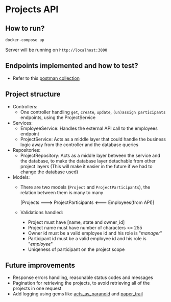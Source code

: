 # Projects API

## How to run?
```sh
docker-compose up
```
Server will be running on ```http://localhost:3000```

## Endpoints implemented and how to test?
- Refer to this [postman collection](./ProjectsAPI.postman_collection.json)

## Project structure
- Controllers:
    - One controller handling `get`, `create`, `update`, `(un)assign participants` endpoints, using the ProjectService
- Services:
    - EmployeeService: Handles the external API call to the employees endpoint
    - ProjectService: Acts as a middle layer that could handle the business logic away from the controller and the database queries
- Repositories:
    - ProjectRepository: Acts as a middle layer between the service and the database, to make the database layer detachable from other project layers (This will make it easier in the future if we had to change the database used)
- Models:
    - There are two models (`Project` and `ProjectParticipants`), the relation between them is many to many
    
        [Projects **--->** ProjectParticipants **<---** Employees(from API)]
    - Validations handled:
        - Project must have [name, state and owner_id]
        - Project name must have number of characters <= 255 
        - Owner id must be a valid employee id and his role is "_manager_"
        - Participant id must be a valid employee id and his role is "_employee_"
        - Uniqeness of participant on the project scope
## Future improvements
- Response errors handling, reasonable status codes and messages
- Pagination for retrieving the projects, to avoid retrieving all of the projects in one request
- Add logging using gems like [acts_as_paranoid](https://rubygems.org/gems/acts_as_paranoid/versions/0.4.3) and [paper_trail](https://rubygems.org/gems/paper_trail/versions/11.0.0)